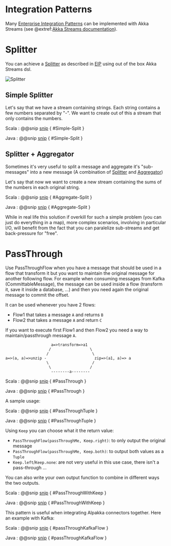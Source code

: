# Integration Patterns

Many [Enterprise Integration Patterns](http://www.eaipatterns.com/toc.html) can be implemented with Akka Streams 
(see @extref:[Akka Streams documentation](akka:stream/index.html)).


# Splitter

You can achieve a [Splitter](http://www.enterpriseintegrationpatterns.com/patterns/messaging/Sequencer.html) as described in  [EIP](http://www.enterpriseintegrationpatterns.com) using out of the box Akka Streams dsl.

![Splitter](img/Sequencer.gif)

## Simple Splitter

Let's say that we have a stream containing strings. Each string contains a few numbers separated by "-". We want to create out of this a stream that only contains the numbers. 

Scala
: @@snip [snip](/doc-examples/src/test/scala/akka/stream/alpakka/eip/scaladsl/SplitterExamples.scala) { #Simple-Split }

Java
: @@snip [snip](/doc-examples/src/test/java/akka/stream/alpakka/eip/javadsl/SplitterExamples.java) { #Simple-Split }

## Splitter + Aggregator

Sometimes it's very useful to split a message and aggregate it's "sub-messages" into a new message (A combination of [Splitter](http://www.enterpriseintegrationpatterns.com/patterns/messaging/Sequencer.html) and [Aggregator](http://www.enterpriseintegrationpatterns.com/patterns/messaging/Aggregator.html)) 

Let's say that now we want to create a new stream containing the sums of the numbers in each original string. 


Scala
: @@snip [snip](/doc-examples/src/test/scala/akka/stream/alpakka/eip/scaladsl/SplitterExamples.scala) { #Aggregate-Split }

Java
: @@snip [snip](/doc-examples/src/test/java/akka/stream/alpakka/eip/javadsl/SplitterExamples.java) { #Aggregate-Split }

While in real life this solution if overkill for such a simple problem (you can just do everything in a map), more complex scenarios, involving in particular I/O, will benefit from the fact that you can paralelize sub-streams and get back-pressure for "free".

# PassThrough

Use PassThroughFlow when you have a message that should be used in a 
flow that transform it but you want to maintain the original message for
another following flow.
For example when consuming messages from Kafka (CommittableMessage), 
the message can be used inside a flow (transform it, save it inside a database, ...)
 and then you need again the original message to commit the offset.

It can be used whenever you have 2 flows:

- Flow1 that takes a message `A` and returns `B`
- Flow2 that takes a message `A` and return `C`

If you want to execute first Flow1 and then Flow2 you need a way to 
maintain/passthrough message `A`. 

```
                    a=>transform=>a1
                   /                 \
                  /                   \
a=>(a, a)=>unzip -                     zip=>(a1, a)=> a
                  \                   /
                   \                 /
                    --------a--------
```

Scala
: @@snip [snip](/doc-examples/src/test/scala/akka/stream/alpakka/eip/scaladsl/PassThroughExamples.scala) { #PassThrough }

Java
: @@snip [snip](/doc-examples/src/test/java/akka/stream/alpakka/eip/javadsl/PassThroughExamples.java) { #PassThrough }

A sample usage:
 
Scala
: @@snip [snip](/doc-examples/src/test/scala/akka/stream/alpakka/eip/scaladsl/PassThroughExamples.scala) { #PassThroughTuple }

Java
: @@snip [snip](/doc-examples/src/test/java/akka/stream/alpakka/eip/javadsl/PassThroughExamples.java) { #PassThroughTuple }

Using `Keep` you can choose what it the return value:

- `PassThroughFlow(passThroughMe, Keep.right)`: to only output the original message
- `PassThroughFlow(passThroughMe, Keep.both)`: to output both values as a `Tuple`
- `Keep.left`/`Keep.none`: are not very useful in this use case, there isn't a pass-through ...

You can also write your own output function to combine in different ways the two outputs.

Scala
: @@snip [snip](/doc-examples/src/test/scala/akka/stream/alpakka/eip/scaladsl/PassThroughExamples.scala) { #PassThroughWithKeep }

Java
: @@snip [snip](/doc-examples/src/test/java/akka/stream/alpakka/eip/javadsl/PassThroughExamples.java) { #PassThroughWithKeep }

This pattern is useful when integrating Alpakka connectors together. Here an example with Kafka:

Scala
: @@snip [snip](/doc-examples/src/test/scala/akka/stream/alpakka/eip/scaladsl/PassThroughExamples.scala) { #passThroughKafkaFlow }

Java
: @@snip [snip](/doc-examples/src/test/java/akka/stream/alpakka/eip/javadsl/PassThroughExamples.java) { #passThroughKafkaFlow }
